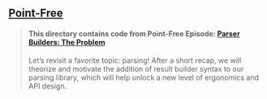 ## [Point-Free](https://www.pointfree.co)

> #### This directory contains code from Point-Free Episode: [Parser Builders: The Problem](https://www.pointfree.co/episodes/ep173-parser-builders-the-problem)
>
> Let’s revisit a favorite topic: parsing! After a short recap, we will theorize and motivate the addition of result builder syntax to our parsing library, which will help unlock a new level of ergonomics and API design.
